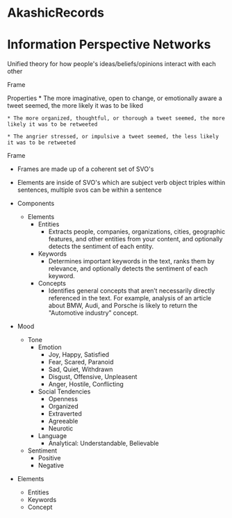 # AkashicRecords


# Information Perspective Networks



Unified theory for how people's ideas/beliefs/opinions interact with each other


Frame

Properties
    * The more imaginative, open to change, or emotionally aware a tweet seemed, the more likely it was to be liked

    * The more organized, thoughtful, or thorough a tweet seemed, the more likely it was to be retweeted

    * The angrier stressed, or impulsive a tweet seemed, the less likely it was to be retweeted



Frame

* Frames are made up of a coherent set of SVO's
* Elements are inside of SVO's which are subject verb object triples within sentences, multiple svos can be within a sentence

* Components
    * Elements
        * Entities
            * Extracts people, companies, organizations, cities, geographic features, and other entities from your content, and optionally detects the sentiment of each entity.
        * Keywords
            * Determines important keywords in the text, ranks them by relevance, and optionally detects the sentiment of each keyword.
        * Concepts
            * Identifies general concepts that aren’t necessarily directly referenced in the text. For example, analysis of an article about BMW, Audi, and Porsche is likely to return the "Automotive industry” concept.
* Mood
    * Tone
        * Emotion
            * Joy, Happy, Satisfied
            * Fear, Scared, Paranoid
            * Sad, Quiet, Withdrawn
            * Disgust, Offensive, Unpleasent
            * Anger, Hostile, Conflicting
        * Social Tendencies
            * Openness
            * Organized
            * Extraverted
            * Agreeable
            * Neurotic
        * Language
            * Analytical: Understandable, Believable
    * Sentiment
        * Positive
        * Negative
* Elements
    * Entities
    * Keywords
    * Concept
